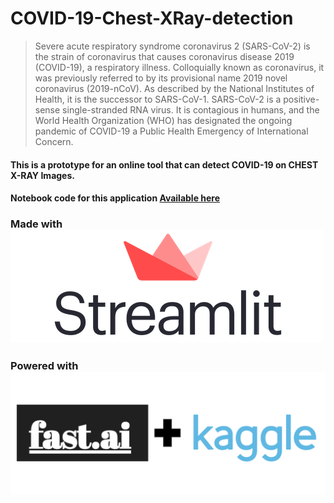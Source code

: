 # COVID-19-Chest-XRay-detection
> Severe acute respiratory syndrome coronavirus 2 (SARS-CoV-2) is the strain of coronavirus that causes coronavirus disease 2019 (COVID-19), a respiratory illness. Colloquially known as coronavirus, it was previously referred to by its provisional name 2019 novel coronavirus (2019-nCoV). As described by the National Institutes of Health, it is the successor to SARS-CoV-1. SARS-CoV-2 is a positive-sense single-stranded RNA virus. It is contagious in humans, and the World Health Organization (WHO) has designated the ongoing pandemic of COVID-19 a Public Health Emergency of International Concern.

#### This is a prototype for an online tool that can detect COVID-19 on CHEST X-RAY Images.
#### Notebook code  for this application [Available here](https://www.kaggle.com/shashwatwork/coronahack-with-fast-ai)

### Made with ![](streamlit-logo.png)
### Powered with ![Fast ai](fastai.png)

